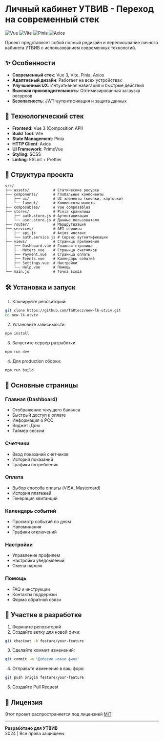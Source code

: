 # Личный кабинет УТВИВ - Переход на современный стек

![Vue](https://img.shields.io/badge/vue-3.4.21-brightgreen)
![Vite](https://img.shields.io/badge/vite-5.2.0-blueviolet)
![Pinia](https://img.shields.io/badge/pinia-2.1.7-yellow)
![Axios](https://img.shields.io/badge/axios-1.6.8-blue)

Проект представляет собой полный редизайн и переписывание личного кабинета УТВИВ с использованием современных технологий.

## ✨ Особенности

- **Современный стек**: Vue 3, Vite, Pinia, Axios
- **Адаптивный дизайн**: Работает на всех устройствах
- **Улучшенный UX**: Интуитивная навигация и быстрые действия
- **Высокая производительность**: Оптимизированная загрузка ресурсов
- **Безопасность**: JWT-аутентификация и защита данных

## 🚀 Технологический стек

- **Frontend**: Vue 3 (Composition API)
- **Build Tool**: Vite
- **State Management**: Pinia
- **HTTP Client**: Axios
- **UI Framework**: PrimeVue
- **Styling**: SCSS
- **Linting**: ESLint + Prettier

## 📁 Структура проекта

```
src/
├── assets/           # Статические ресурсы
├── components/       # Глобальные компоненты
│   ├── ui/           # UI элементы (кнопки, карточки)
│   └── layout/       # Компоненты макета
├── composables/      # Vue composables
├── stores/           # Pinia хранилища
│   ├── auth.store.js # Аутентификация
│   └── user.store.js # Данные пользователя
├── router/           # Маршрутизация
├── services/         # API сервисы
│   ├── api.js        # Axios инстанс
│   └── auth.service.js # Сервис аутентификации
├── views/            # Страницы приложения
│   ├── Dashboard.vue # Главная страница
│   ├── Meters.vue    # Страница счетчиков
│   ├── Payment.vue   # Страница оплаты
│   ├── Events.vue    # Календарь событий
│   ├── Settings.vue  # Настройки
│   └── Help.vue      # Помощь
└── main.js           # Точка входа
```

## 🛠 Установка и запуск

1. Клонируйте репозиторий:
```bash
git clone https://github.com/TaRtecz/new-lk-utviv.git
cd new-lk-utviv
```

2. Установите зависимости:
```bash
npm install
```

3. Запустите сервер разработки:
```bash
npm run dev
```

4. Для production сборки:
```bash
npm run build
```

## 🌟 Основные страницы

### Главная (Dashboard)
- Отображение текущего баланса
- Быстрый доступ к оплате
- Информация о РСО
- Виджет iДом
- Таймер сессии

### Счетчики
- Ввод показаний счетчиков
- История показаний
- Графики потребления

### Оплата
- Выбор способа оплаты (VISA, Mastercard)
- История платежей
- Генерация квитанций

### Календарь событий
- Просмотр событий по дням
- Напоминания
- Графики отключений

### Настройки
- Управление профилем
- Настройки уведомлений
- Смена пароля

### Помощь
- FAQ и инструкции
- Контакты поддержки
- Форма обратной связи

## 🤝 Участие в разработке

1. Форкните репозиторий
2. Создайте ветку для новой фичи:
```bash
git checkout -b feature/your-feature
```
3. Сделайте коммит изменений:
```bash
git commit -m "Добавил новую фичу"
```
4. Отправьте изменения в ваш форк:
```bash
git push origin feature/your-feature
```
5. Создайте Pull Request

## 📜 Лицензия

Этот проект распространяется под лицензией [MIT](LICENSE).

---

**Разработано для УТВИВ**  
2024 | Все права защищены
